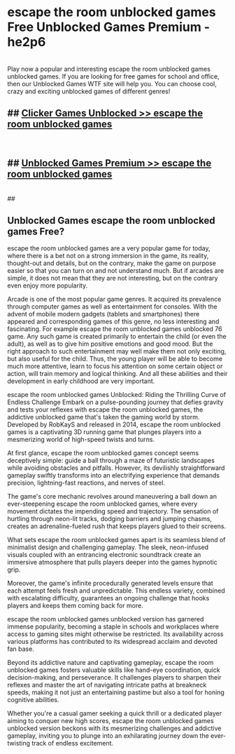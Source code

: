 # escape the room unblocked games  Free Unblocked Games Premium - he2p6 <br>
<br>
Play now a popular and interesting escape the room unblocked games unblocked games. If you are looking for free games for school and office, then our Unblocked Games WTF site will help you. You can choose cool, crazy and exciting unblocked games of different genres!


## ##  [Clicker Games Unblocked >> escape the room unblocked games](http://freeplayer.one?title=escape_the_room_unblocked_games&ref=UGames)
  <br>

##  ## [Unblocked Games Premium >> escape the room unblocked games](http://freeplayer.one?title=escape_the_room_unblocked_games&ref=UGames)
  <br>
  ##



## Unblocked Games escape the room unblocked games Free?

escape the room unblocked games are a very popular game for today, where there is a bet not on a strong immersion in the game, its reality, thought-out and details, but on the contrary, make the game on purpose easier so that you can turn on and not understand much. But if arcades are simple, it does not mean that they are not interesting, but on the contrary even enjoy more popularity.

Arcade is one of the most popular game genres. It acquired its prevalence through computer games as well as entertainment for consoles. With the advent of mobile modern gadgets (tablets and smartphones) there appeared and corresponding games of this genre, no less interesting and fascinating. For example escape the room unblocked games unblocked 76 game. Any such game is created primarily to entertain the child (or even the adult), as well as to give him positive emotions and good mood. But the right approach to such entertainment may well make them not only exciting, but also useful for the child. Thus, the young player will be able to become much more attentive, learn to focus his attention on some certain object or action, will train memory and logical thinking. And all these abilities and their development in early childhood are very important.

escape the room unblocked games Unblocked: Riding the Thrilling Curve of Endless Challenge
Embark on a pulse-pounding journey that defies gravity and tests your reflexes with escape the room unblocked games, the addictive unblocked game that's taken the gaming world by storm. Developed by RobKayS and released in 2014, escape the room unblocked games is a captivating 3D running game that plunges players into a mesmerizing world of high-speed twists and turns.

At first glance, escape the room unblocked games concept seems deceptively simple: guide a ball through a maze of futuristic landscapes while avoiding obstacles and pitfalls. However, its devilishly straightforward gameplay swiftly transforms into an electrifying experience that demands precision, lightning-fast reactions, and nerves of steel.

The game's core mechanic revolves around maneuvering a ball down an ever-steepening escape the room unblocked games, where every movement dictates the impending speed and trajectory. The sensation of hurtling through neon-lit tracks, dodging barriers and jumping chasms, creates an adrenaline-fueled rush that keeps players glued to their screens.

What sets escape the room unblocked games apart is its seamless blend of minimalist design and challenging gameplay. The sleek, neon-infused visuals coupled with an entrancing electronic soundtrack create an immersive atmosphere that pulls players deeper into the games hypnotic grip.

Moreover, the game's infinite procedurally generated levels ensure that each attempt feels fresh and unpredictable. This endless variety, combined with escalating difficulty, guarantees an ongoing challenge that hooks players and keeps them coming back for more.

escape the room unblocked games unblocked version has garnered immense popularity, becoming a staple in schools and workplaces where access to gaming sites might otherwise be restricted. Its availability across various platforms has contributed to its widespread acclaim and devoted fan base.

Beyond its addictive nature and captivating gameplay, escape the room unblocked games fosters valuable skills like hand-eye coordination, quick decision-making, and perseverance. It challenges players to sharpen their reflexes and master the art of navigating intricate paths at breakneck speeds, making it not just an entertaining pastime but also a tool for honing cognitive abilities.

Whether you're a casual gamer seeking a quick thrill or a dedicated player aiming to conquer new high scores, escape the room unblocked games unblocked version beckons with its mesmerizing challenges and addictive gameplay, inviting you to plunge into an exhilarating journey down the ever-twisting track of endless excitement.